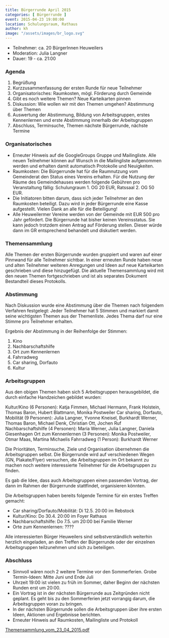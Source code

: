 ```yaml
---
title: Bürgerrunde April 2015
categories: [ Bürgerrunde ]
event: 2015-04-23 19:00:00
location: Schulungsraum, Rathaus
author: kh
image: "/assets/images/br_logo.svg"
---
```


* Teilnehmer: ca. 20 BürgerInnen Heuweilers
* Moderation: Julia Langner
* Dauer: 19 - ca. 21:00
 
### Agenda

1. Begrüßung
2. Kurzzusammenfassung der ersten Runde für neue Teilnehmer
3. Organisatorisches: Raumkosten, mögl. Förderung durch Gemeinde
4. Gibt es noch weitere Themen? Neue Karteikarten pinnen
5. Diskussion: Wie wollen wir mit den Themen umgehen? Abstimmung über Themen
6. Auswertung der Abstimmung, Bildung von Arbeitsgruppen, erstes Kennenlernen und erste Abstimmung innerhalb der Arbeitsgruppen
7. Abschluss, Terminsuche, Themen nächste Bürgerrunde, nächste Termine

### Organisatorisches

* Erneuter Hinweis auf die GoogleGroups Gruppe und Mailingliste. Alle neuen Teilnehmer können auf Wunsch in die Mailingliste aufgenommen werden und erhalten damit automatisch Protokolle und Neuigkeiten.
* Raumkosten: Die Bürgerrunde hat für die Raumnutzung vom Gemeinderat den Status eines Vereins erhalten. Für die Nutzung der Räume des Gemeindehauses werden folgende Gebühren pro Veranstaltung fällig: Schulungraum 1. OG 20 EUR, Ratssaal 2. OG 50 EUR.
* Die Initiatoren bitten darum, dass sich jeder Teilnehmer an den Raumkosten beteiligt. Dazu wird in jeder Bürgerrunde eine Kasse aufgestellt. Vielen Dank an alle für die Beteiligung! 
* Alle Heuweilermer Vereine werden von der Gemeinde mit EUR 500 pro Jahr gefördert. Die Bürgerrunde hat bisher keinen Vereinsstatus. Sie kann jedoch trotzdem einen Antrag auf Förderung stellen. Dieser würde dann im GR entsprechend behandelt und diskutiert werden.

### Themensammlung

Alle Themen der ersten Bürgerrunde wurden gruppiert und waren auf einer Pinnwand für alle Teilnehmer sichtbar.
In einer erneuten Runde haben neue und alten Teilnehmer weiteren Anregungen und Ideen auf neue Karteikarten geschrieben und diese hinzugefügt.
Die aktuelle Themensammlung wird mit den neuen Themen fortgeschrieben und ist als separates Dokument Bestandteil dieses Protokolls.

### Abstimmung

Nach Diskussion wurde eine Abstimmung über die Themen nach folgendem Verfahren festgelegt: Jeder Teilnehmer hat 5 Stimmen und markiert damit seine wichtigsten Themen aus der Themenliste. Jedes Thema darf nur eine Stimme pro Teilnehmer erhalten.

Ergebnis der Abstimmung in der Reihenfolge der Stimmen:

1. Kino
2. Nachbarschaftshilfe
3. Ort zum Kennenlernen
4. Fahrradweg
5. Car sharing, Dorfauto
6. Kultur

### Arbeitsgruppen 

Aus den obigen Themen haben sich 5 Arbeitsgruppen herausgebildet, die durch einfache Handzeichen gebildet wurden:

Kultur/Kino (6 Personen): Katja Fimmen, Michael Hermann, Frank Holstein, Thomas Baron, Hubert Blattmann, Monika Postweiler
Car sharing, Dorfauto, Mobilität (9 Personen): Julia Langner, Yvonne Kneisel, Burkhardt Werner, Thomas Baron, Michael Denk, Christian Ott, Jochen Ruf
Nachbarschaftshilfe (4 Personen): Maria Werner, Julia Langner, Daniela Giesenhagen
Ort zum Kennenlernen (3 Personen): Monika Postweiler, Otmar Maas, Martina Michaelis
Fahrradweg (1 Person): Burkhardt Werner

Die Prioritäten, Terminsuche, Ziele und Organisation übernehmen die Arbeitsgruppen selbst.
Die Bürgerrunde wird auf verschiedenen Wegen (GN, Plakate/Flyer) versuchen, die Arbeitsgruppen im Ort bekannt zu machen noch weitere interessierte Teilnehmer für die Arbeitsgruppen zu finden.

Es gab die Idee, dass auch Arbeitsgruppen einen passenden Vortrag, der dann im Rahmen der Bürgerrunde stattfindet, organisieren könnten.

Die Arbeitsgruppen haben bereits folgende Termine für ein erstes Treffen gemacht:

* Car sharing/Dorfauto/Mobilität: Di 12.5. 20:00 im Rebstock
* Kultur/Kino: Do 30.4. 20:00 im Foyer Rathaus
* Nachbarschaftshilfe: Do 7.5. um 20:00 bei Familie Werner
* Orte zum Kennenlernen: ????

Alle interessierten Bürger Heuweilers sind selbstverständlich weiterhin herzlich eingeladen, an den Treffen der Bürgerrunde oder der einzelnen Arbeitsgruppen teilzunehmen und sich zu beteiligen.

### Abschluss

* Sinnvoll wären noch 2 weitere Termine vor den Sommerferien. Grobe Termin-Ideen: Mitte Juni und Ende Juli
* Uhrzeit 19:00 ist vielen zu früh im Sommer, daher Beginn der nächsten Runden erst um 20:00.
* Ein Vortrag ist in der nächsten Bürgerrunde aus Zeitgründen nicht geplant. Es geht bis zu den Sommerferien jetzt vorrangig darum, die Arbeitsgruppen voran zu bringen.
* In der nächsten Bürgerrunde sollen die Arbeitsgruppen über ihre ersten Ideen, Aktionen und Ergebnisse berichten.
* Erneuter Hinweis auf Raumkosten, Mailingliste und Protokoll

[Themensammlung_vom_23_04_2015.pdf](/assets/pdfs/Themensammlung_vom_23_04_2015.pdf)
